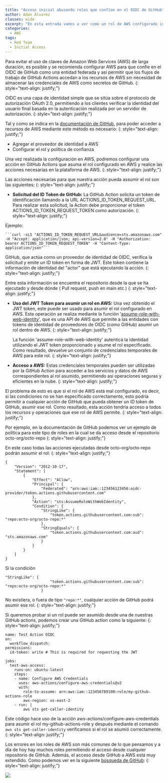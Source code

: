 ```yaml
---
title: "Acceso inicial abusando roles que confían en el OIDC de GitHub"
author: Adan Alvarez
classes: wide
excerpt: "En esta entrada vamos a ver como un rol de AWS configurado incorrectamente para confiar en el OIDC de GitHub como una entidad federada puede ser utilizado para conseguir acceso inicial en una cuenta de AWS."
categories:
  - AWS
tags:
  - Red Team
  - Initial Access
---
```


Para evitar el uso de claves de Amazon Web Services (AWS) de larga duración, es posible y se recomienda configurar AWS para que confíe en el OIDC de GitHub como una entidad federada y así permitir que los flujos de trabajo de GitHub Actions accedan a los recursos de AWS sin necesidad de almacenar las credenciales de AWS como secretos de GitHub.
{: style="text-align: justify;"}

OIDC es una capa de identidad simple que se sitúa sobre el protocolo de autorización OAuth 2.0, permitiendo a los clientes verificar la identidad del usuario final basada en la autenticación realizada por un servidor de autorización.
{: style="text-align: justify;"}

Tal y como se indica en la [documentación de GitHub](https://docs.github.com/es/actions/deployment/security-hardening-your-deployments/configuring-openid-connect-in-amazon-web-services#actualizar-tu-flujo-de-trabajo-de-github-actions), para poder acceder a recursos de AWS mediante este método es necesario:
{: style="text-align: justify;"}
 - Agregar el proveedor de identidad a AWS
 - Configurar el rol y política de confianza

Una vez realizada la configuración en AWS, podremos configurar una acción en GitHub Actions que asuma el rol configurado en AWS y realice las acciones necesarias en la plataforma de AWS.
{: style="text-align: justify;"}

Las acciones necesarias para que nuestra acción pueda assumir el rol son las siguientes:
{: style="text-align: justify;"}

- **Solicitud del ID Token de GitHub:** La GitHub Action solicita un token de identificación llamando a la URL ACTIONS_ID_TOKEN_REQUEST_URL. Para realizar esta solicitud, la Action debe proporcionar el token ACTIONS_ID_TOKEN_REQUEST_TOKEN como autorización.
{: style="text-align: justify;"}

Ejemplo:  
    
    ```curl -sLS "ACTIONS_ID_TOKEN_REQUEST_URL&audience=sts.amazonaws.com" -H "Accept: application/json; api-version=2.0" -H "Authorization: bearer ACTIONS_ID_TOKEN_REQUEST_TOKEN" -H "Content-Type: application/json"```

GitHub, que actúa como un proveedor de identidad de OIDC, verifica la solicitud y emite un ID token en forma de JWT. Este token contiene la información de identidad del "actor" que está ejecutando la acción.
{: style="text-align: justify;"}

Entre esta información se encuentra el repositorio desde la que se ha ejecutado y desde dónde ( Pull request, push en main etc.)
{: style="text-align: justify;"}

- **Uso del JWT Token para asumir un rol en AWS:** Una vez obtenido el JWT token, este puede ser usado para asumir el rol configurado en AWS. Esta operación se realiza mediante la función '[assume-role-with-web-identity](https://docs.aws.amazon.com/cli/latest/reference/sts/assume-role-with-web-identity.html)', que es una API de AWS que permite a las entidades con tokens de identidad de proveedores de OIDC (como GitHub) asumir un rol dentro de AWS.
{: style="text-align: justify;"}

    La función 'assume-role-with-web-identity' autentica la identidad utilizando el JWT token proporcionado y asume el rol especificado. Como resultado, devuelve un conjunto de credenciales temporales de AWS para este rol.
{: style="text-align: justify;"}

- **Acceso a AWS:** Estas credenciales temporales pueden ser utilizadas por la GitHub Action para acceder a los servicios y datos de AWS correspondientes al rol asumido, permitiendo así operaciones seguras y eficientes en la nube.
{: style="text-align: justify;"}

El problema de esto es que si el rol de AWS está mal configurado, es decir, si las condiciones no se han especificado correctamente, esto podría permitir a cualquier acción de GitHub que pueda obtener un ID token de GitHub, asumir ese rol. Como resultado, esta acción tendría acceso a todos los recursos y operaciones que ese rol de AWS permite. 
{: style="text-align: justify;"}

Por ejemplo, en la documentación de GitHub podemos ver un ejemplo de política para este tipo de roles en la cual se da acceso desde el repositorio octo-org/octo-repo
{: style="text-align: justify;"}

En este caso todas las acciones ejecutadas desde octo-org/octo-repo podrán assumir el rol:
{: style="text-align: justify;"}

```
{
    "Version": "2012-10-17",
    "Statement": [
        {
            "Effect": "Allow",
            "Principal": {
                "Federated": "arn:aws:iam::123456123456:oidc-provider/token.actions.githubusercontent.com"
            },
            "Action": "sts:AssumeRoleWithWebIdentity",
            "Condition": {
                "StringLike": {
                    "token.actions.githubusercontent.com:sub": "repo:octo-org/octo-repo:*"
                },
                "StringEquals": {
                    "token.actions.githubusercontent.com:aud": "sts.amazonaws.com"
                }
            }
        }
    ]
}
```

Si la condición

```
"StringLike": {
                    "token.actions.githubusercontent.com:sub": "repo:octo-org/octo-repo:*"
                }
```

No existiera, o fuera de tipo ```"repo:*"```, cualquier acción de GitHub podrá asumir ese rol.
{: style="text-align: justify;"}

Si queremos probar si un rol puede ser asumido desde una de nuestras GitHub actions, podemos crear una GitHub action como la siguiente:
{: style="text-align: justify;"}

```
name: Test Action OIDC
on:
  workflow_dispatch:
permissions:
  id-token: write # This is required for requesting the JWT
  
jobs:
  test-aws-access:
    runs-on: ubuntu-latest
    steps:
    - name: Configure AWS Credentials
      uses: aws-actions/configure-aws-credentials@v2
      with:
        role-to-assume: arn:aws:iam::123456789100:role/my-github-actions-role
        aws-region: us-east-2
    - run: |
        aws sts get-caller-identity
```

Este código hace uso de la acción aws-actions/configure-aws-credentials para asumir el rol my-github-actions-role y después mediante el comando ```aws sts get-caller-identity``` verificamos si el rol se asumió correctamente.
{: style="text-align: justify;"}

Los errores en los roles de AWS son más comunes de lo que pensamos y a día de hoy hay muchos roles permitiendo el acceso desde cualquier repositorio de GitHub. Además, el acceso desde GitHub a AWS está muy extendido. Como podemos ver en la siguiente [búsqueda de GitHub](https://github.com/search?q=%2Frole-to-assume%3A+arn%3Aaws%3Aiam%3A%3A%5Cd%7B12%7D%3Arole%5C%2F%5Ba-zA-Z0-9%2B%3D%2C.%40_-%5D%2B%24%2F&type=code): 
{: style="text-align: justify;"}

[![](https://donttouchmynet.github.io/assets/images/githubawsrolesearch.PNG)](https://donttouchmynet.github.io/assets/images/githubawsrolesearch.PNG)
